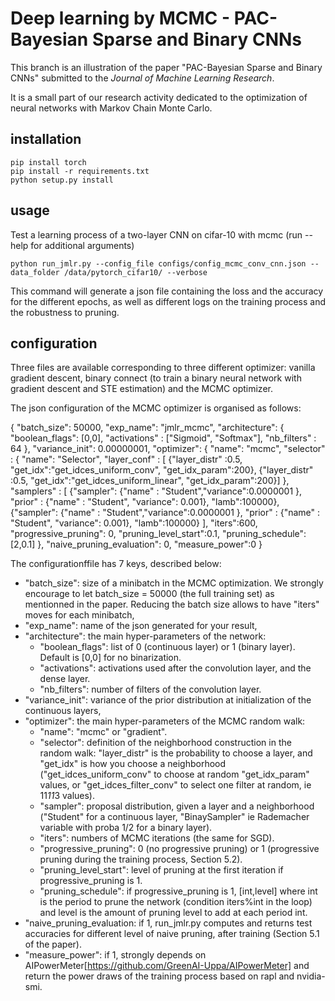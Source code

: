 # Deep learning by MCMC - PAC-Bayesian Sparse and Binary CNNs


This branch is an illustration of the paper "PAC-Bayesian Sparse and Binary CNNs" submitted to the *Journal of Machine Learning Research*.

It is a small part of our research activity dedicated to the optimization of neural networks with Markov Chain Monte Carlo.


## installation

```
pip install torch 
pip install -r requirements.txt
python setup.py install
```

## usage

Test a learning process of a two-layer CNN on cifar-10 with mcmc (run --help for additional arguments)

```
python run_jmlr.py --config_file configs/config_mcmc_conv_cnn.json --data_folder /data/pytorch_cifar10/ --verbose
```
This command will generate a json file containing the loss and the accuracy for the different epochs, as well as different logs on the training process and the robustness to pruning.

## configuration

Three files are available corresponding to three different optimizer: vanilla gradient descent, binary connect (to train a binary neural network with gradient descent and STE estimation) and the MCMC optimizer.

The json configuration of the MCMC optimizer is organised as follows:

{
        "batch_size": 50000,
        "exp_name": "jmlr_mcmc",
        "architecture": {
                "boolean_flags": [0,0],
                "activations" : ["Sigmoid", "Softmax"],
                "nb_filters" : 64
        },
        "variance_init": 0.00000001,
        "optimizer": {
                "name": "mcmc",
                "selector" : {
                    "name": "Selector",
                    "layer_conf" : [
                       {"layer_distr" :0.5, "get_idx":"get_idces_uniform_conv", "get_idx_param":200},
                       {"layer_distr" :0.5, "get_idx":"get_idces_uniform_linear", "get_idx_param":200}]
                },
                "samplers" : [
                    {"sampler": {"name" : "Student","variance":0.0000001 }, "prior" : {"name" : "Student", "variance": 0.001}, "lamb":100000},
                    {"sampler": {"name" : "Student","variance":0.0000001 }, "prior" : {"name" : "Student", "variance": 0.001}, "lamb":100000}
                    ],
                "iters":600,
                "progressive_pruning": 0,
                "pruning_level_start":0.1,
                "pruning_schedule":[2,0.1]
        },
        "naive_pruning_evaluation": 0,
	"measure_power":0
}

The configurationffile has 7 keys, described below:
- "batch_size": size of a minibatch in the MCMC optimization. We strongly encourage to let batch_size = 50000 (the full training set) as mentionned in the paper. Reducing the batch size allows to have "iters" moves for each minibatch,
- "exp_name": name of the json generated for your result,
- "architecture": the main hyper-parameters of the network:
  - "boolean_flags": list of 0 (continuous layer) or 1 (binary layer). Default is [0,0] for no binarization.
  - "activations": activations used after the convolution layer, and the dense layer.
  - "nb_filters": number of filters of the convolution layer.
- "variance_init": variance of the prior distribution at initialization of the continuous layers,
- "optimizer": the main hyper-parameters of the MCMC random walk:
  - "name": "mcmc" or "gradient".
  - "selector": definition of the neighborhood construction in the random walk: "layer_distr" is the probability to choose a layer, and "get_idx" is how you choose a neighborhood ("get_idces_uniform_conv" to choose at random "get_idx_param" values, or "get_idces_filter_conv" to select one filter at random, ie 11*11*3 values).
  - "sampler": proposal distribution, given a layer and a neighborhood ("Student" for a continuous layer, "BinaySampler" ie Rademacher variable with proba 1/2 for a binary layer).
  - "iters": numbers of MCMC iterations (the same for SGD).
  - "progressive_pruning": 0 (no progressive pruning) or 1 (progressive pruning during the training process, Section 5.2).
  - "pruning_level_start": level of pruning at the first iteration if progressive_pruning is 1.
  - "pruning_schedule": if progressive_pruning is 1, [int,level] where int is the period to prune the network (condition iters%int in the loop) and level is the amount of pruning level to add at each period int.
- "naive_pruning_evaluation: if 1, run_jmlr.py computes and returns test accuracies for different level of naive pruning, after training (Section 5.1 of the paper).
- "measure_power": if 1, strongly depends on AIPowerMeter[https://github.com/GreenAI-Uppa/AIPowerMeter] and return the power draws of the training process based on rapl and nvidia-smi.
